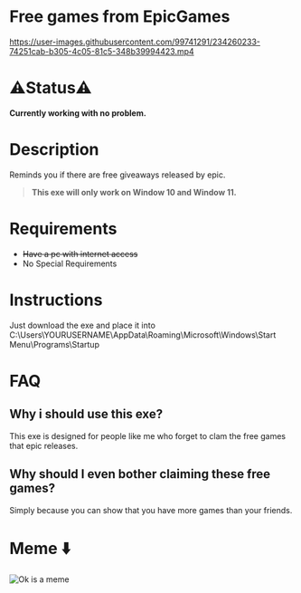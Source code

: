 # Free games from EpicGames
https://user-images.githubusercontent.com/99741291/234260233-74251cab-b305-4c05-81c5-348b39994423.mp4

# ⚠️Status⚠️
**Currently working with no problem.**

# Description
Reminds you if there are free giveaways released by epic.
> **This exe will only work on Window 10 and Window 11.**

# Requirements 
- ~~Have a pc with internet access~~
- No Special Requirements

# Instructions
Just download the exe and place it into C:\Users\YOURUSERNAME\AppData\Roaming\Microsoft\Windows\Start Menu\Programs\Startup

# FAQ
## Why i should use this exe?
This exe is designed for people like me who forget to clam the free games that epic releases.

## Why should I even bother claiming these free games?
Simply because you can show that you have more games than your friends.

# Meme ⬇️
![Ok is a meme](https://user-images.githubusercontent.com/99741291/234273051-a48cb522-d653-4d87-b752-3ce930119aaa.PNG)

